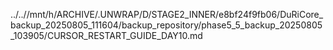 ../..//mnt/h/ARCHIVE/.UNWRAP/D/STAGE2_INNER/e8bf24f9fb06/DuRiCore_backup_20250805_111604/backup_repository/phase5_5_backup_20250805_103905/CURSOR_RESTART_GUIDE_DAY10.md